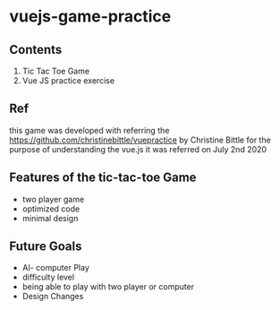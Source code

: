 # vuejs-game-practice

## Contents
1. Tic Tac Toe Game
2. Vue JS practice exercise 


## Ref
this game was developed with referring the https://github.com/christinebittle/vuepractice by Christine Bittle
for the purpose of understanding the vue.js
it was referred on July 2nd 2020

## Features of the tic-tac-toe Game

- two player game
- optimized code
- minimal design

## Future Goals
- AI- computer Play
- difficulty level
- being able to play with two player or computer
- Design Changes


